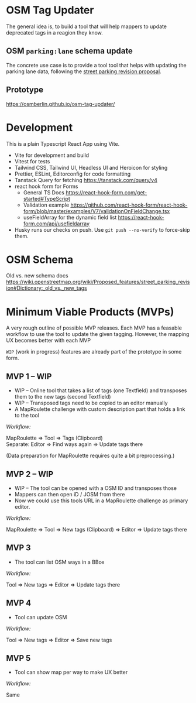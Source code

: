 # OSM Tag Updater

The general idea is, to build a tool that will help mappers to update deprecated tags in a reagion they know.

## OSM `parking:lane` schema update

The concrete use case is to provide a tool tool that helps with updating the parking lane data, following the [street parking revision proposal](https://wiki.openstreetmap.org/wiki/Proposed_features/street_parking_revision).

## Prototype

https://osmberlin.github.io/osm-tag-updater/

# Development

This is a plain Typescript React App using Vite.

- Vite for development and build
- Vitest for tests
- Tailwind CSS, Tailwind UI, Headless UI and Heroicon for styling
- Prettier, ESLint, Editorconfig for code formatting
- Tanstack Query for fetching https://tanstack.com/query/v4
- react hook form for Forms
  - General TS Docs https://react-hook-form.com/get-started#TypeScript
  - Validation example https://github.com/react-hook-form/react-hook-form/blob/master/examples/V7/validationOnFieldChange.tsx
  - useFieldArray for the dynamic field list https://react-hook-form.com/api/usefieldarray
- Husky runs our checks on push. Use `git push --no-verify` to force-skip them.

# OSM Schema

Old vs. new schema docs https://wiki.openstreetmap.org/wiki/Proposed_features/street_parking_revision#Dictionary:_old_vs._new_tags

# Minimum Viable Products (MVPs)

A very rough outline of possible MVP releases. Each MVP has a feasable workflow to use the tool to update the given tagging. However, the mapping UX becomes better with each MVP

`WIP` (work in progress) features are already part of the prototype in some form.

## MVP 1 – WIP

- WIP – Online tool that takes a list of tags (one Textfield) and transposes them to the new tags (second Textfield)
- WIP – Transposed tags need to be copied to an editor manually
- A MapRoulette challenge with custom description part that holds a link to the tool

_Workflow:_

MapRoulette => Tool => Tags (Clipboard)<br />
Separate: Editor => Find ways again => Update tags there

(Data preparation for MapRoulette requires quite a bit preprocessing.)

## MVP 2 – WIP

- WIP – The tool can be opened with a OSM ID and transposes those
- Mappers can then open iD / JOSM from there
- Now we could use this tools URL in a MapRoulette challenge as primary editor.

_Workflow:_

MapRoulette => Tool => New tags (Clipboard) => Editor => Update tags there

## MVP 3

- The tool can list OSM ways in a BBox

_Workflow:_

Tool => New tags => Editor => Update tags there

## MVP 4

- Tool can update OSM

_Workflow:_

Tool => New tags => Editor => Save new tags

## MVP 5

- Tool can show map per way to make UX better

_Workflow:_

Same
